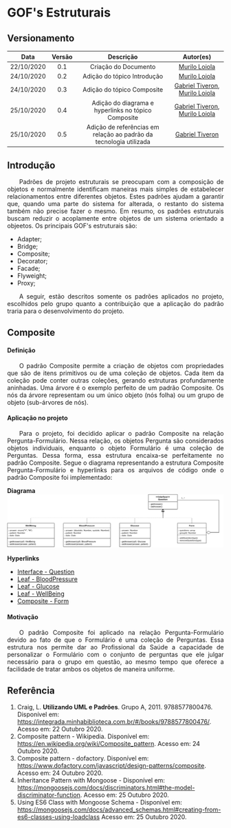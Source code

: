 # GOF's Estruturais
## Versionamento
| Data | Versão | Descrição | Autor(es) |
|:----:|:------:|:---------:|:---------:|
| 22/10/2020 | 0.1 | Criação do Documento | [Murilo Loiola](https://github.com/murilo-dan) |
| 24/10/2020 | 0.2 | Adição do tópico Introdução | [Murilo Loiola](https://github.com/murilo-dan) |
| 24/10/2020 | 0.3 | Adição do tópico Composite | [Gabriel Tiveron](https://github.com/GabrielTiveron), [Murilo Loiola](https://github.com/murilo-dan) |
| 25/10/2020 | 0.4 | Adição do diagrama e hyperlinks no tópico Composite | [Gabriel Tiveron](https://github.com/GabrielTiveron), [Murilo Loiola](https://github.com/murilo-dan) |
| 25/10/2020 | 0.5 | Adição de referências em relação ao padrão da tecnologia utilizada | [Gabriel Tiveron](https://github.com/GabrielTiveron)|

## Introdução

<p align="justify">&emsp;&emsp;Padrões de projeto estruturais se preocupam com a composição de objetos e normalmente identificam maneiras mais simples de estabelecer relacionamentos entre diferentes objetos. Estes padrões ajudam a garantir que, quando uma parte do sistema for alterada, o restanto do sistema também não precise fazer o mesmo. Em resumo, os padrões estruturais buscam reduzir o acoplamente entre objetos de um sistema orientado a objeetos. Os principais GOF's estruturais são:</p>

* Adapter;
* Bridge;
* Composite;
* Decorator;
* Facade;
* Flyweight;
* Proxy;

<p align="justify">&emsp;&emsp;A seguir, estão descritos somente os padrões aplicados no projeto, escolhidos pelo grupo quanto a contribuição que a aplicação do padrão traria para o desenvolvimento do projeto.</p>

## Composite

#### Definição

<p align="justify">&emsp;&emsp;O padrão Composite permite a criação de objetos com propriedades que são de itens primitivos ou de uma coleção de objetos. Cada item da coleção pode conter outras coleções, gerando estruturas profundamente aninhadas. Uma árvore é o exemplo perfeito de um padrão Composite. Os nós da árvore representam ou um único objeto (nós folha) ou um grupo de objeto (sub-árvores de nós).</p>

#### Aplicação no projeto

<p align="justify">&emsp;&emsp;Para o projeto, foi decidido aplicar o padrão Composite na relação Pergunta-Formulário. Nessa relação, os objetos Pergunta são considerados objetos individuais, enquanto o objeto Formulário é uma coleção de Perguntas. Dessa forma, essa estrutura encaixa-se perfeitamente no padrão Composite. Segue o diagrama representando a estrutura Composite Pergunta-Formulário e hyperlinks para os arquivos de código onde o padrão Composite foi implementado:</p>

**Diagrama**
[![composite_diagram](./img/composite_diagram.png)](./img/composite_diagram.png)

**Hyperlinks**

* [Interface - Question](https://github.com/UnBArqDsw/2020.1_G5_Diario_da_Saude/blob/master/backend/DiarioSaude/models/Question.model.js)
* [Leaf - BloodPressure](https://github.com/UnBArqDsw/2020.1_G5_Diario_da_Saude/blob/master/backend/DiarioSaude/models/TypeQuestion/BloodPressure.model.js)
* [Leaf - Glucose](https://github.com/UnBArqDsw/2020.1_G5_Diario_da_Saude/blob/master/backend/DiarioSaude/models/TypeQuestion/Glucose.model.js)
* [Leaf - WellBeing](https://github.com/UnBArqDsw/2020.1_G5_Diario_da_Saude/blob/master/backend/DiarioSaude/models/TypeQuestion/WellBeing.model.js)
* [Composite - Form](https://github.com/UnBArqDsw/2020.1_G5_Diario_da_Saude/blob/master/backend/DiarioSaude/models/Form.model.js)

#### Motivação

<p align="justify">&emsp;&emsp;O padrão Composite foi aplicado na relação Pergunta-Formulário devido ao fato de que o Formulário é uma coleção de Perguntas. Essa estrutura nos permite dar ao Profissional da Saúde a capacidade de personalizar o Formulário com o conjunto de perguntas que ele julgar necessário para o grupo em questão, ao mesmo tempo que oferece a facilidade de tratar ambos os objetos de maneira uniforme.</p>

## Referência

1. Craig, L. <b>Utilizando UML e Padrões</b>. Grupo A, 2011. 9788577800476. Disponível em: <a>https://integrada.minhabiblioteca.com.br/#/books/9788577800476/</a>. Acesso em: 22 Outubro 2020.
2. Composite pattern - Wikipedia. Disponível em: <a>https://en.wikipedia.org/wiki/Composite_pattern</a>. Acesso em: 24 Outubro 2020.
3. Composite pattern - dofactory. Disponível em: <a>https://www.dofactory.com/javascript/design-patterns/composite</a>. Acesso em: 24 Outubro 2020.
4. Inheritance Pattern with Mongoose - Disponível em: <a>https://mongoosejs.com/docs/discriminators.html#the-model-discriminator-function</a>. Acesso em: 25 Outubro 2020.
5. Using ES6 Class with Mongoose Schema - Disponível em: <a>https://mongoosejs.com/docs/advanced_schemas.html#creating-from-es6-classes-using-loadclass</a> Acesso em: 25 Outubro 2020.
